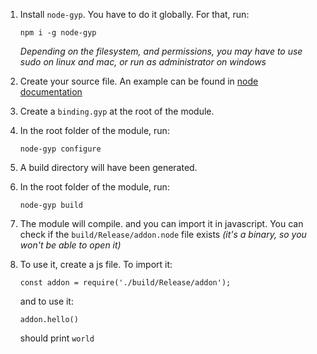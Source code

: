 1. Install `node-gyp`. You have to do it globally. For that, run:

     ```npm i -g node-gyp```

     _Depending on the filesystem, and permissions, you may have to use sudo on linux and mac, or run as administrator on windows_

2. Create your source file. An example can be found in [node documentation](https://nodejs.org/api/addons.html#addons_hello_world)
3. Create a `binding.gyp` at the root of the module.
4. In the root folder of the module, run:

     ```node-gyp configure```

5. A build directory will have been generated.
6. In the root folder of the module, run:

     ```node-gyp build```

7. The module will compile. and you can import it in javascript. You can check if the `build/Release/addon.node` file exists _(it's a binary, so you won't be able to open it)_
8. To use it, create a js file. To import it:

     ```const addon = require('./build/Release/addon');```

     and to use it:

     ```addon.hello()```

     should print `world`
